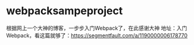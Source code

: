 # webpacksampeproject
根据网上一个大神的博客，一步步入门Webpack了，在此感谢大神
地址：入门 Webpack，看这篇就够了：https://segmentfault.com/a/1190000006178770
